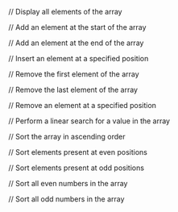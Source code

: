 // Display all elements of the array

// Add an element at the start of the array

// Add an element at the end of the array

// Insert an element at a specified position

// Remove the first element of the array

// Remove the last element of the array

// Remove an element at a specified position

// Perform a linear search for a value in the array

// Sort the array in ascending order

// Sort elements present at even positions

// Sort elements present at odd positions

// Sort all even numbers in the array

// Sort all odd numbers in the array
